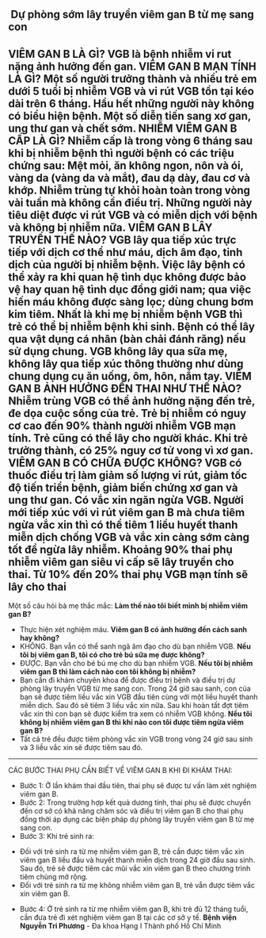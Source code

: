 ## ️ Dự phòng sớm lây truyền viêm gan B từ mẹ sang con

VIÊM GAN B LÀ GÌ?
VGB là bệnh nhiễm vi rut nặng ảnh hưởng đến gan.
VIÊM GAN B MẠN TÍNH LÀ GÌ?
Một số người trưởng thành và nhiều trẻ em dưới 5 tuổi bị nhiễm VGB và vi rút VGB tồn tại kéo dài trên 6 tháng. Hầu hết những người này không có biểu hiện bệnh. Một số diễn tiến sang xơ gan, ung thư gan và chết sớm.
NHIỄM VIÊM GAN B CẤP LÀ GÌ?
Nhiễm cấp là trong vòng 6 tháng sau khi bị nhiễm bệnh thì người bệnh có các triệu chứng sau: Mệt mỏi, ăn không ngon, nôn và ói, vàng da (vàng da và mắt), đau dạ dày, đau cơ và khớp.
Nhiễm trùng tự khỏi hoàn toàn trong vòng vài tuần mà không cần điều trị. Những người này tiêu diệt được vi rút VGB và có miễn dịch với bệnh và không bị nhiễm nữa.
VIÊM GAN B LÂY TRUYỀN THẾ NÀO?
VGB lây qua tiếp xúc trực tiếp với dịch cơ thể như máu, dịch âm đạo, tinh dịch của người bị nhiễm bệnh. Việc lây bệnh có thể xảy ra khi quan hệ tình dục không được bảo vệ hay quan hệ tình dục đồng giới nam; qua việc hiến máu không được sàng lọc; dùng chung bơm kim tiêm. Nhất là khi mẹ bị nhiễm bệnh VGB thì trẻ có thể bị nhiễm bệnh khi sinh. Bệnh có thể lây qua vật dụng cá nhân (bàn chải đánh răng) nếu sử dụng chung. VGB không lây qua sữa mẹ, không lây qua tiếp xúc thông thường như dùng chung dụng cụ ăn uống, ôm, hôn, nắm tay.
VIÊM GAN B ẢNH HƯỞNG ĐẾN THAI NHƯ THẾ NÀO?
Nhiễm trùng VGB có thể ảnh hưởng nặng đến trẻ, đe dọa cuộc sống của trẻ. Trẻ bị nhiễm có nguy cơ cao đến 90% thành người nhiễm VGB mạn tính. Trẻ cũng có thể lây cho người khác. Khi trẻ trưởng thành, có 25% nguy cơ tử vong vì xơ gan.
VIÊM GAN B CÓ CHỮA ĐƯỢC KHÔNG?
VGB có thuốc điều trị làm giảm số lượng vi rút, giảm tốc độ tiến triển bệnh, giảm biến chứng xơ gan và ung thư gan. Có vắc xin ngăn ngừa VGB. Người mới tiếp xúc với vi rút viêm gan B mà chưa tiêm ngừa vắc xin thì có thể tiêm 1 liều huyết thanh miễn dịch chống VGB và vắc xin càng sớm càng tốt để ngừa lây nhiễm.
Khoảng 90% thai phụ nhiễm viêm gan siêu vi cấp sẽ lây truyền cho thai. Từ 10% đến 20% thai phụ VGB mạn tính sẽ lây cho thai
-----
Một số câu hỏi bà mẹ thắc mắc:
**Làm thế nào tôi biết mình bị nhiễm viêm gan B?**
- Thực hiện xét nghiệm máu.
**Viêm gan B có ảnh hưởng đến cách sanh hay không?**
- KHÔNG. Bạn vẫn có thể sanh ngã âm đạo cho dù bạn nhiễm VGB.
**Nếu tôi bị viêm gan B, tôi có cho trẻ bú sữa mẹ được không?**
- ĐƯỢC. Bạn vẫn cho bé bú mẹ cho dù bạn nhiễm VGB.
**Nếu tôi bị nhiễm viêm gan B thì làm cách nào con tôi không bị nhiễm?**
- Bạn cần đi khám chuyên khoa để được điều trị bệnh và điều trị dự phòng lây truyền VGB từ mẹ sang con. Trong 24 giờ sau sanh, con của bạn sẽ được tiêm liều vắc xin VGB đầu tiên cùng với một liều huyết thanh miễn dịch. Sau đó sẽ tiêm 3 liều vắc xin nữa. Sau khi hoàn tất đợt tiêm vắc xin thì con bạn sẽ được kiểm tra xem có nhiễm VGB không.
**Nếu tôi không bị nhiễm viêm gan B thì khi nào con tôi được tiêm ngừa viêm gan B?**
- Tất cả trẻ đều được tiêm phòng vắc xin VGB trong vòng 24 giờ sau sinh và 3 liều vắc xin sẽ được tiêm sau đó.
-----
CÁC BƯỚC THAI PHỤ CẦN BIẾT VỀ VIÊM GAN B KHI ĐI KHÁM THAI:
- Bước 1: Ở lần khám thai đầu tiên, thai phụ sẽ được tư vấn làm xét nghiệm viêm gan B.
- Bước 2: Trong trường hợp kết quả dương tính, thai phụ sẽ được chuyển đến cơ sở có khả năng chăm sóc và điều trị viêm gan B cho thai phụ đồng thời áp dụng các biện pháp dự phòng lây truyền viêm gan B từ mẹ sang con.
- Bước 3: Khi trẻ sinh ra:
+ Đối với trẻ sinh ra từ mẹ nhiễm viêm gan B, trẻ cần được tiêm vắc xin viêm gan B liều đầu và huyết thanh miễn dịch trong 24 giờ đầu sau sinh. Sau đó, trẻ sẽ được tiêm các mũi vắc xin viêm gan B theo chương trình tiêm chủng mở rộng.
+ Đối với trẻ sinh ra từ mẹ không nhiễm viêm gan B, trẻ vẫn được tiêm vắc xin viêm gan B.
- Bước 4: Ở trẻ sinh ra từ mẹ nhiễm viêm gan B, khi trẻ đủ 12 tháng tuổi, cần đưa trẻ đi xét nghiệm viêm gan B tại các cơ sở y tế.
**Bệnh viện Nguyễn Tri Phương** - Đa khoa Hạng I Thành phố Hồ Chí Minh
